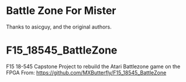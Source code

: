 
# Battle Zone For Mister

Thanks to asicguy, and the original authors.


# F15_18545_BattleZone
F15 18-545 Capstone Project to rebuild the Atari Battlezone game on the FPGA
From:
https://github.com/MXButterfly/F15_18545_BattleZone

